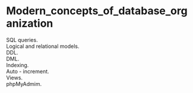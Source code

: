 # Modern_concepts_of_database_organization
SQL queries.    
Logical and relational models.    
DDL.    
DML.    
Indexing.    
Auto - increment.    
Views.    
phpMyAdmim.
